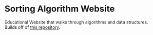 # Sorting Algorithm Website
 Educational Website that walks through algorithms and data structures.
 Builds off of [this repository](https://github.com/dinosaur-oatmeal/Sorting-Algorithm-Visualizer).
